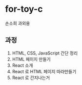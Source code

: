 # for-toy-c
손소희 과외용

## 과정
1. HTML, CSS, JavaScript 간단 정리
2. HTML 페이지 만들기
3. React 소개
4. React 로 HTML 페이지 따라만들기
5. React 로 간지나는거 
